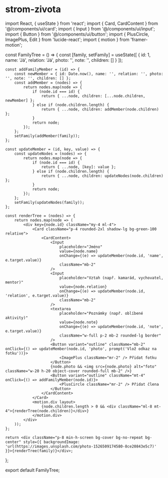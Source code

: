 # strom-zivota
import React, { useState } from 'react';
import { Card, CardContent } from '@/components/ui/card';
import { Input } from '@/components/ui/input';
import { Button } from '@/components/ui/button';
import { PlusCircle, ImagePlus, Edit } from 'lucide-react';
import { motion } from 'framer-motion';

const FamilyTree = () => {
    const [family, setFamily] = useState([
        { id: 1, name: 'Já', relation: 'Já', photo: '', note: '', children: [] }
    ]);

    const addFamilyMember = (id) => {
        const newMember = { id: Date.now(), name: '', relation: '', photo: '', note: '', children: [] };
        const addMember = (nodes) => {
            return nodes.map(node => {
                if (node.id === id) {
                    return { ...node, children: [...node.children, newMember] };
                } else if (node.children.length) {
                    return { ...node, children: addMember(node.children) };
                }
                return node;
            });
        };
        setFamily(addMember(family));
    };

    const updateMember = (id, key, value) => {
        const updateNodes = (nodes) => {
            return nodes.map(node => {
                if (node.id === id) {
                    return { ...node, [key]: value };
                } else if (node.children.length) {
                    return { ...node, children: updateNodes(node.children) };
                }
                return node;
            });
        };
        setFamily(updateNodes(family));
    };

    const renderTree = (nodes) => {
        return nodes.map(node => (
            <div key={node.id} className="my-4 ml-4">
                <Card className="p-4 rounded-2xl shadow-lg bg-green-100 relative">
                    <CardContent>
                        <Input
                            placeholder="Jméno"
                            value={node.name}
                            onChange={(e) => updateMember(node.id, 'name', e.target.value)}
                            className="mb-2"
                        />
                        <Input
                            placeholder="Vztah (např. kamarád, vychovatel, mentor)"
                            value={node.relation}
                            onChange={(e) => updateMember(node.id, 'relation', e.target.value)}
                            className="mb-2"
                        />
                        <textarea
                            placeholder="Poznámky (např. oblíbené aktivity)"
                            value={node.note}
                            onChange={(e) => updateMember(node.id, 'note', e.target.value)}
                            className="w-full p-2 mb-2 rounded-lg border"
                        />
                        <Button variant="outline" className="mb-2" onClick={() => updateMember(node.id, 'photo', prompt('Vlož odkaz na fotku'))}>
                            <ImagePlus className="mr-2" /> Přidat fotku
                        </Button>
                        {node.photo && <img src={node.photo} alt="foto" className="w-20 h-20 object-cover rounded-full mb-2" />}
                        <Button variant="outline" className="mt-4" onClick={() => addFamilyMember(node.id)}>
                            <PlusCircle className="mr-2" /> Přidat člena
                        </Button>
                    </CardContent>
                </Card>
                <motion.div layout>
                    {node.children.length > 0 && <div className="ml-8 mt-4">{renderTree(node.children)}</div>}
                </motion.div>
            </div>
        ));
    };

    return <div className="p-8 min-h-screen bg-cover bg-no-repeat bg-center" style={{ backgroundImage: 'url(https://images.unsplash.com/photo-1526509174580-8ce20843e5c7)' }}>{renderTree(family)}</div>;
};

export default FamilyTree;

